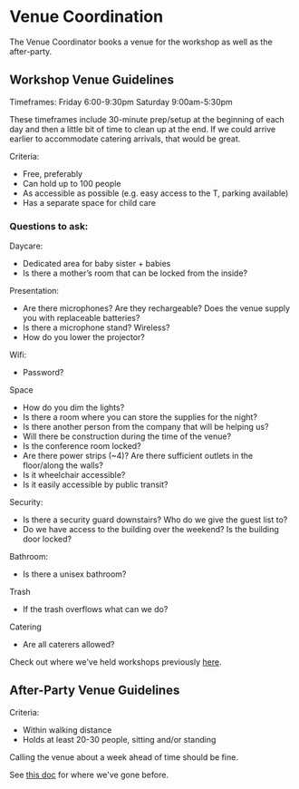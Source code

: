 # Venue Coordination

The Venue Coordinator books a venue for the workshop as well as the after-party.

## Workshop Venue Guidelines
Timeframes:
Friday 6:00-9:30pm
Saturday 9:00am-5:30pm

These timeframes include 30-minute prep/setup at the beginning
of each day and then a little bit of time to clean up at the end. If we could
arrive earlier to accommodate catering arrivals, that would be great.

Criteria:
* Free, preferably
* Can hold up to 100 people
* As accessible as possible (e.g. easy access to the T, parking available)
* Has a separate space for child care

### Questions to ask: 
Daycare:
* Dedicated area for baby sister + babies
* Is there a mother’s room that can be locked from the inside?

Presentation:
* Are there microphones? Are they rechargeable? Does the venue supply you with replaceable batteries?
* Is there a microphone stand? Wireless?
* How do you lower the projector?

Wifi:
* Password?

Space
* How do you dim the lights?
* Is there a room where you can store the supplies for the night?
* Is there another person from the company that will be helping us?
* Will there be construction during the time of the venue?
* Is the conference room locked?
* Are there power strips (~4)? Are there sufficient outlets in the floor/along the walls?
* Is it wheelchair accessible?
* Is it easily accessible by public transit?

Security:
* Is there a security guard downstairs? Who do we give the guest list to?
* Do we have access to the building over the weekend? Is the building door locked?

Bathroom:
* Is there a unisex bathroom?

Trash
* If the trash overflows what can we do?

Catering
* Are all caterers allowed?


Check out where we've held workshops previously
[here](./previous-workshop-venues.md).

## After-Party Venue Guidelines

Criteria:

* Within walking distance
* Holds at least 20-30 people, sitting and/or standing

Calling the venue about a week ahead of time should be fine.

See [this doc](./previous-after-party-venues.md) for where we've gone before.
